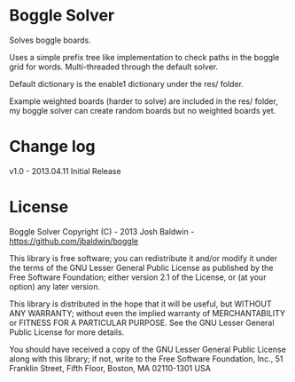 Boggle Solver
===============

Solves boggle boards.

Uses a simple prefix tree like implementation to check paths in the boggle grid for words.  Multi-threaded through the default solver.

Default dictionary is the enable1 dictionary under the res/ folder.

Example weighted boards (harder to solve) are included in the res/ folder, my boggle solver can create random boards but no weighted boards yet.

Change log
========

v1.0 - 2013.04.11
Initial Release

License
=======

Boggle Solver
Copyright (C) - 2013 Josh Baldwin - https://github.com/jbaldwin/boggle

This library is free software; you can redistribute it and/or
modify it under the terms of the GNU Lesser General Public
License as published by the Free Software Foundation; either
version 2.1 of the License, or (at your option) any later version.

This library is distributed in the hope that it will be useful,
but WITHOUT ANY WARRANTY; without even the implied warranty of
MERCHANTABILITY or FITNESS FOR A PARTICULAR PURPOSE.  See the GNU
Lesser General Public License for more details.

You should have received a copy of the GNU Lesser General Public
License along with this library; if not, write to the Free Software
Foundation, Inc., 51 Franklin Street, Fifth Floor, Boston, MA  02110-1301  USA
